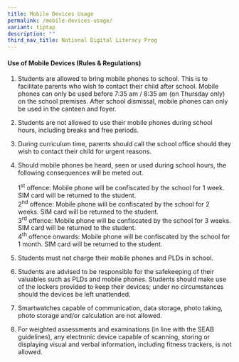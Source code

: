 ```yaml
---
title: Mobile Devices Usage
permalink: /mobile-devices-usage/
variant: tiptap
description: ""
third_nav_title: National Digital Literacy Prog
---
```

<h4><strong>Use of Mobile Devices (Rules &amp; Regulations)</strong></h4>
<ol data-tight="true" class="tight">
<li>
<p>Students are allowed to bring mobile phones to school. This is to facilitate
parents who wish to contact their child after school. Mobile phones can
only be used before 7:35 am / 8:35 am (on Thursday only) on the school
premises. After school dismissal, mobile phones can only be used in the
canteen and foyer.</p>
<p></p>
</li>
<li>
<p>Students are not allowed to use their mobile phones during school hours,
including breaks and free periods.</p>
<p></p>
</li>
<li>
<p>During curriculum time, parents should call the school office should they
wish to contact their child for urgent reasons.</p>
<p></p>
</li>
<li>
<p>Should mobile phones be heard, seen or used during school hours, the following
consequences will be meted out.</p>
<p></p>
<p>1<sup>st</sup> offence: Mobile phone will be confiscated by the school
for 1 week. SIM card will be returned to the student.
<br>2<sup>nd</sup> offence: Mobile phone will be confiscated by the school
for 2 weeks. SIM card will be returned to the student.
<br>3<sup>rd</sup> offence: Mobile phone will be confiscated by the school
for 3 weeks. SIM card will be returned to the student.
<br>4<sup>th</sup> offence onwards: Mobile phone will be confiscated by the
school for 1 month. SIM card will be returned to the student.</p>
<p></p>
</li>
<li>
<p>Students must not charge their mobile phones and PLDs in school.</p>
<p></p>
</li>
<li>
<p>Students are advised to be responsible for the safekeeping of their valuables
such as PLDs and mobile phones. Students should make use of the lockers
provided to keep their devices; under no circumstances should the devices
be left unattended.</p>
<p></p>
</li>
<li>
<p>Smartwatches capable of communication, data storage, photo taking, photo
storage and/or calculation are not allowed.</p>
<p></p>
</li>
<li>
<p>For weighted assessments and examinations (in line with the SEAB guidelines),
any electronic device capable of scanning, storing or displaying visual
and verbal information, including fitness trackers, is not allowed.</p>
</li>
</ol>
<p></p>